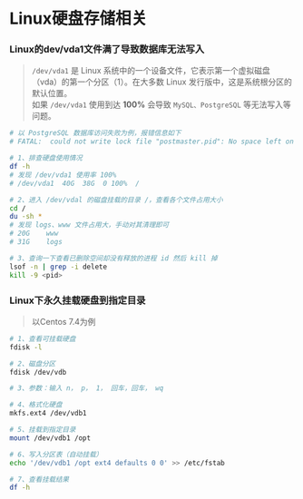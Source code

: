 # Linux硬盘存储相关

### Linux的dev/vda1文件满了导致数据库无法写入

> ```/dev/vda1``` 是 Linux 系统中的一个设备文件，它表示第一个虚拟磁盘（vda）的第一个分区（1）。在大多数 Linux 发行版中，这是系统根分区的默认位置。  
> 如果 ```/dev/vda1``` 使用到达 **100%** 会导致 ```MySQL、PostgreSQL``` 等无法写入等问题。 

```bash
# 以 PostgreSQL 数据库访问失败为例，报错信息如下
# FATAL:  could not write lock file "postmaster.pid": No space left on device

# 1、排查硬盘使用情况
df -h
# 发现 /dev/vda1 使用率 100%
# /dev/vda1  40G  38G  0 100%  /

# 2、进入 /dev/vdal 的磁盘挂载的目录 /，查看各个文件占用大小
cd /
du -sh *
# 发现 logs、www 文件占用大，手动对其清理即可
# 20G	 www
# 31G	 logs

# 3、查询一下查看已删除空间却没有释放的进程 id 然后 kill 掉
lsof -n | grep -i delete
kill -9 <pid>
```

### Linux下永久挂载硬盘到指定目录

> 以Centos 7.4为例

```bash
# 1、查看可挂载硬盘
fdisk -l

# 2、磁盘分区
fdisk /dev/vdb

# 3、参数：输入 n， p， 1， 回车，回车， wq

# 4、格式化硬盘
mkfs.ext4 /dev/vdb1

# 5、挂载到指定目录
mount /dev/vdb1 /opt

# 6、写入分区表（自动挂载）
echo '/dev/vdb1 /opt ext4 defaults 0 0' >> /etc/fstab

# 7、查看挂载结果
df -h
```
